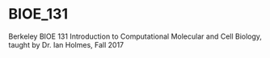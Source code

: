# BIOE_131
Berkeley BIOE 131 Introduction to Computational Molecular and Cell Biology, taught by Dr. Ian Holmes, Fall 2017
